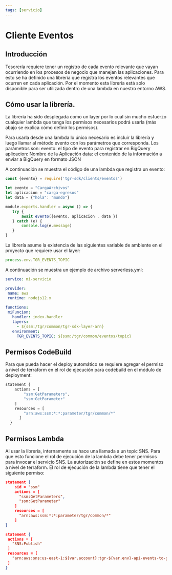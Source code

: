 ```yaml
---
tags: [servicio]
---
```


# Cliente Eventos

## Introducción

Tesorería requiere tener un registro de cada evento relevante que vayan ocurriendo en los procesos de negocio que manejan las aplicaciones. Para esto se ha definido una librería que registra los eventos relevantes que ocurren en cada aplicación. Por el momento esta librería está solo disponible para ser utilizada dentro de una lambda en nuestro entorno AWS.

## Cómo usar la librería.

La librería ha sido desplegada como un layer por lo cual sin mucho esfuerzo cualquier lambda que tenga los permisos necesarios podrá usarla (más abajo se explica cómo definir los permisos).

Para usarla desde una lambda lo único necesario es incluir la librería y luego llamar al método evento con los parámetros que corresponda. Los parámetros son:
evento: el tipo de evento para registrar en BigQuery
aplicacion: Nombre de la Aplicación
data: el contenido de la información  a enviar a BigQuery en formato JSON

A continuación se muestra el código de una lambda que registra un evento:

```javascript
const {evento} = require('tgr-sdk/clients/eventos')

let evento = "CargaArchivos"
let aplicacion = "carga-egresos"
let data = {"hola": "mundo"}

module.exports.handler = async () => {
   try {
       await evento({evento, aplicacion , data })
   } catch (e) {
       console.log(e.message)
   }
}
```

La librería asume la existencia de las siguientes variable de ambiente en el proyecto que requiere usar el layer:

```javascript
process.env.TGR_EVENTS_TOPIC
```

A continuación se muestra un ejemplo de archivo serverless.yml:

```yaml
service: mi-servicio

provider:
 name: aws
 runtime: nodejs12.x
 
functions:
 miFuncion:
   handler: index.handler
   layers:
     - ${ssm:/tgr/common/tgr-sdk-layer-arn}
   environment:
     TGR_EVENTS_TOPIC: ${ssm:/tgr/common/eventos/topic}
```

## Permisos CodeBuild

Para que pueda hacer el deploy automático se requiere agregar el permiso a nivel de terraform en el rol de ejecución para codebuild en el módulo de deployment:

```javascript
statement {
    actions = [
        "ssm:GetParameters",
        "ssm:GetParameter"
    ]
    resources = [
        "arn:aws:ssm:*:*:parameter/tgr/common/*"
      ]
  }
```

## Permisos Lambda

Al usar la librería, internamente se hace una llamada a un topic SNS. Para que esto funcione el rol de ejecución de la lambda debe tener permisos para invocar el servicio SNS. La autorización se define en estos momentos a nivel de terraform. El rol de ejecución de la lambda tiene que tener el siguiente permiso:

```json
statement {
    sid = "ssm"
    actions = [
      "ssm:GetParameters",
      "ssm:GetParameter"
    ]
    resources = [
      "arn:aws:ssm:*:*:parameter/tgr/common/*"
    ]
}

statement {
 actions = [
   "SNS:Publish"
 ]
 resources = [
   "arn:aws:sns:us-east-1:${var.account}:tgr-${var.env}-api-events-to-gcp-topic"
 ]
}

```

<!--stackedit_data:
eyJoaXN0b3J5IjpbMTA2MzM0NTUyN119
-->
